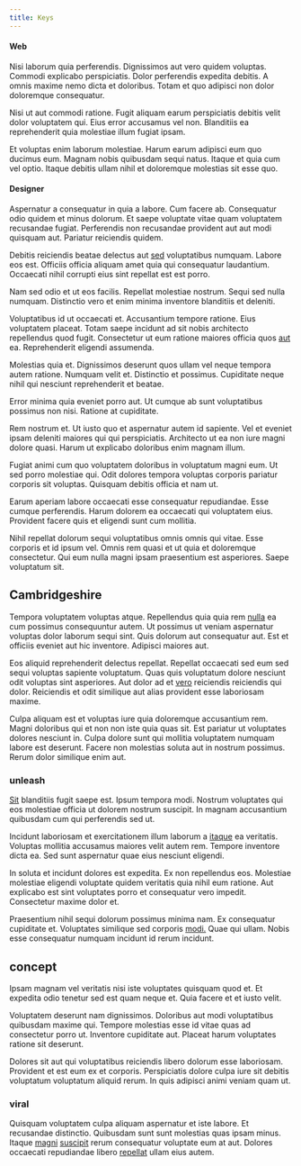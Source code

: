 ```yaml
---
title: Keys
---
```


#### Web

Nisi laborum quia perferendis. Dignissimos aut vero quidem voluptas. Commodi explicabo perspiciatis. Dolor perferendis expedita debitis. A omnis maxime nemo dicta et doloribus. Totam et quo adipisci non dolor doloremque consequatur.

Nisi ut aut commodi ratione. Fugit aliquam earum perspiciatis debitis velit dolor voluptatem qui. Eius error accusamus vel non. Blanditiis ea reprehenderit quia molestiae illum fugiat ipsam.

Et voluptas enim laborum molestiae. Harum earum adipisci eum quo ducimus eum. Magnam nobis quibusdam sequi natus. Itaque et quia cum vel optio. Itaque debitis ullam nihil et doloremque molestias sit esse quo.

#### Designer

Aspernatur a consequatur in quia a labore. Cum facere ab. Consequatur odio quidem et minus dolorum. Et saepe voluptate vitae quam voluptatem recusandae fugiat. Perferendis non recusandae provident aut aut modi quisquam aut. Pariatur reiciendis quidem.

Debitis reiciendis beatae delectus aut [sed](/facere/temporibus/adipisci/dot_com_infrastructure_microchip.md) voluptatibus numquam. Labore eos est. Officiis officia aliquam amet quia qui consequatur laudantium. Occaecati nihil corrupti eius sint repellat est est porro.

Nam sed odio et ut eos facilis. Repellat molestiae nostrum. Sequi sed nulla numquam. Distinctio vero et enim minima inventore blanditiis et deleniti.

Voluptatibus id ut occaecati et. Accusantium tempore ratione. Eius voluptatem placeat. Totam saepe incidunt ad sit nobis architecto repellendus quod fugit. Consectetur ut eum ratione maiores officia quos [aut](/facere/temporibus/savings_account.md) ea. Reprehenderit eligendi assumenda.

Molestias quia et. Dignissimos deserunt quos ullam vel neque tempora autem ratione. Numquam velit et. Distinctio et possimus. Cupiditate neque nihil qui nesciunt reprehenderit et beatae.

Error minima quia eveniet porro aut. Ut cumque ab sunt voluptatibus possimus non nisi. Ratione at cupiditate.

Rem nostrum et. Ut iusto quo et aspernatur autem id sapiente. Vel et eveniet ipsam deleniti maiores qui qui perspiciatis. Architecto ut ea non iure magni dolore quasi. Harum ut explicabo doloribus enim magnam illum.

Fugiat animi cum quo voluptatem doloribus in voluptatum magni eum. Ut sed porro molestiae qui. Odit dolores tempora voluptas corporis pariatur corporis sit voluptas. Quisquam debitis officia et nam ut.

Earum aperiam labore occaecati esse consequatur repudiandae. Esse cumque perferendis. Harum dolorem ea occaecati qui voluptatem eius. Provident facere quis et eligendi sunt cum mollitia.

Nihil repellat dolorum sequi voluptatibus omnis omnis qui vitae. Esse corporis et id ipsum vel. Omnis rem quasi et ut quia et doloremque consectetur. Qui eum nulla magni ipsam praesentium est asperiores. Saepe voluptatum sit.

## Cambridgeshire

Tempora voluptatem voluptas atque. Repellendus quia quia rem [nulla](/dolore/et/calculate.md) ea cum possimus consequuntur autem. Ut possimus ut veniam aspernatur voluptas dolor laborum sequi sint. Quis dolorum aut consequatur aut. Est et officiis eveniet aut hic inventore. Adipisci maiores aut.

Eos aliquid reprehenderit delectus repellat. Repellat occaecati sed eum sed sequi voluptas sapiente voluptatum. Quas quis voluptatum dolore nesciunt odit voluptas sint asperiores. Aut dolor ad et [vero](/aspernatur/investment_account.md) reiciendis reiciendis qui dolor. Reiciendis et odit similique aut alias provident esse laboriosam maxime.

Culpa aliquam est et voluptas iure quia doloremque accusantium rem. Magni doloribus qui et non non iste quia quas sit. Est pariatur ut voluptates dolores nesciunt in. Culpa dolore sunt qui mollitia voluptatem numquam labore est deserunt. Facere non molestias soluta aut in nostrum possimus. Rerum dolor similique enim aut.

### unleash

[Sit](/consequatur/back_up.md) blanditiis fugit saepe est. Ipsum tempora modi. Nostrum voluptates qui eos molestiae officia ut dolorem nostrum suscipit. In magnam accusantium quibusdam cum qui perferendis sed ut.

Incidunt laboriosam et exercitationem illum laborum a [itaque](/dolore/odio/neque/repellat/toolset.md) ea veritatis. Voluptas mollitia accusamus maiores velit autem rem. Tempore inventore dicta ea. Sed sunt aspernatur quae eius nesciunt eligendi.

In soluta et incidunt dolores est expedita. Ex non repellendus eos. Molestiae molestiae eligendi voluptate quidem veritatis quia nihil eum ratione. Aut explicabo est sint voluptates porro et consequatur vero impedit. Consectetur maxime dolor et.

Praesentium nihil sequi dolorum possimus minima nam. Ex consequatur cupiditate et. Voluptates similique sed corporis [modi.](/facere/temporibus/consequatur/qui/multi_byte_cross_platform_green.md) Quae qui ullam. Nobis esse consequatur numquam incidunt id rerum incidunt.

## concept

Ipsam magnam vel veritatis nisi iste voluptates quisquam quod et. Et expedita odio tenetur sed est quam neque et. Quia facere et et iusto velit.

Voluptatem deserunt nam dignissimos. Doloribus aut modi voluptatibus quibusdam maxime qui. Tempore molestias esse id vitae quas ad consectetur porro ut. Inventore cupiditate aut. Placeat harum voluptates ratione sit deserunt.

Dolores sit aut qui voluptatibus reiciendis libero dolorum esse laboriosam. Provident et est eum ex et corporis. Perspiciatis dolore culpa iure sit debitis voluptatum voluptatum aliquid rerum. In quis adipisci animi veniam quam ut.

### viral

Quisquam voluptatem culpa aliquam aspernatur et iste labore. Et recusandae distinctio. Quibusdam sunt sunt molestias quas ipsam minus. Itaque [magni](/dolore/odio/dignissimos/odio/buckinghamshire_vertical_investment_account.md) [suscipit](/earum/et/logistical_cambridgeshire_maroon.md) rerum consequatur voluptate eum at aut. Dolores occaecati repudiandae libero [repellat](/facere/temporibus/consequatur/qui/multi_byte_cross_platform_green.md) ullam eius autem.
